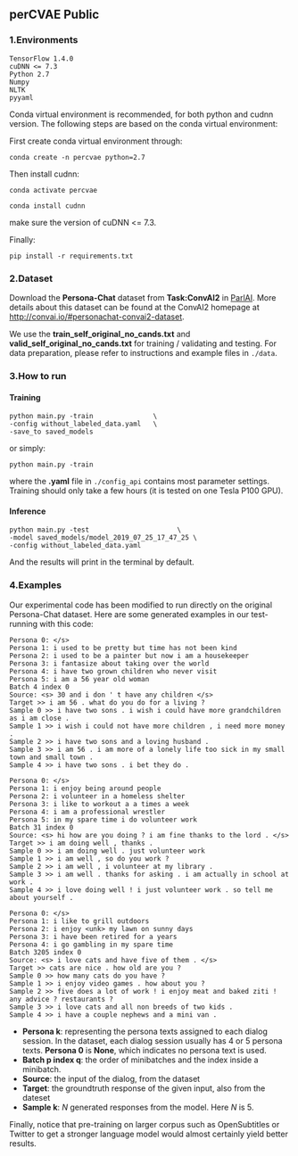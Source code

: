 ## perCVAE Public

### 1.Environments
```
TensorFlow 1.4.0
cuDNN <= 7.3
Python 2.7
Numpy
NLTK
pyyaml
```
Conda virtual environment is recommended, for both python and cudnn version. The following steps are based on the conda virtual environment:

First create conda virtual environment through:

```
conda create -n percvae python=2.7
```

Then install cudnn:

```
conda activate percvae

conda install cudnn
```

make sure the version of cuDNN <= 7.3.

Finally:

```
pip install -r requirements.txt
```

### 2.Dataset
Download the **Persona-Chat** dataset from **Task:ConvAI2** in [ParlAI](https://github.com/facebookresearch/ParlAI/tree/master/parlai/tasks/convai2).
More details about this dataset can be found at the ConvAI2 homepage at <http://convai.io/#personachat-convai2-dataset>.

We use the **train\_self_original\_no\_cands.txt**
and
**valid\_self\_original\_no\_cands.txt**
for training / validating and testing. For data preparation, please refer to instructions and example files in `./data`. 

### 3.How to run
#### Training

```
python main.py -train 		        \
-config without_labeled_data.yaml 	\
-save_to saved_models
```
or simply:

```
python main.py -train
```

where the **.yaml** file in `./config_api` contains most parameter settings.
Training should only take a few hours (it is tested on one Tesla P100 GPU).

#### Inference

```
python main.py -test     	              \
-model saved_models/model_2019_07_25_17_47_25 \
-config without_labeled_data.yaml
```

And the results will print in the terminal by default.

### 4.Examples
Our experimental code has been modified to run directly on the original Persona-Chat dataset. Here are some generated examples in our test-running with this code:

```
Persona 0: </s>
Persona 1: i used to be pretty but time has not been kind
Persona 2: i used to be a painter but now i am a housekeeper
Persona 3: i fantasize about taking over the world
Persona 4: i have two grown children who never visit
Persona 5: i am a 56 year old woman
Batch 4 index 0
Source: <s> 30 and i don ' t have any children </s>
Target >> i am 56 . what do you do for a living ?
Sample 0 >> i have two sons . i wish i could have more grandchildren as i am close .
Sample 1 >> i wish i could not have more children , i need more money .
Sample 2 >> i have two sons and a loving husband .
Sample 3 >> i am 56 . i am more of a lonely life too sick in my small town and small town .
Sample 4 >> i have two sons . i bet they do .
```

```
Persona 0: </s>
Persona 1: i enjoy being around people
Persona 2: i volunteer in a homeless shelter
Persona 3: i like to workout a a times a week
Persona 4: i am a professional wrestler
Persona 5: in my spare time i do volunteer work
Batch 31 index 0
Source: <s> hi how are you doing ? i am fine thanks to the lord . </s>
Target >> i am doing well , thanks .
Sample 0 >> i am doing well . just volunteer work
Sample 1 >> i am well , so do you work ?
Sample 2 >> i am well , i volunteer at my library .
Sample 3 >> i am well . thanks for asking . i am actually in school at work .
Sample 4 >> i love doing well ! i just volunteer work . so tell me about yourself .
```

```
Persona 0: </s>
Persona 1: i like to grill outdoors
Persona 2: i enjoy <unk> my lawn on sunny days
Persona 3: i have been retired for a years
Persona 4: i go gambling in my spare time
Batch 3205 index 0
Source: <s> i love cats and have five of them . </s>
Target >> cats are nice . how old are you ?
Sample 0 >> how many cats do you have ?
Sample 1 >> i enjoy video games . how about you ?
Sample 2 >> five does a lot of work ! i enjoy meat and baked ziti ! any advice ? restaurants ?
Sample 3 >> i love cats and all non breeds of two kids .
Sample 4 >> i have a couple nephews and a mini van .
```

* **Persona k**:  representing the persona texts assigned to each dialog session. In the dataset, each dialog session usually has 4 or 5 persona texts. **Persona 0** is **None**, which indicates no persona text is used.
* **Batch p index q**:  the order of minibatches and the index inside a minibatch.
* **Source**:  the input of the dialog, from the dataset
* **Target**:  the groundtruth response of the given input, also from the dateset
* **Sample k**:  *N* generated responses from the model. Here *N* is 5.

Finally, notice that pre-training on larger corpus such as OpenSubtitles or Twitter to get a stronger language model would almost certainly yield better results.
